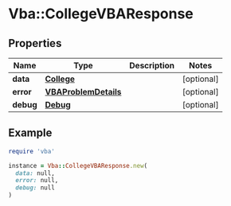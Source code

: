 # Vba::CollegeVBAResponse

## Properties

| Name | Type | Description | Notes |
| ---- | ---- | ----------- | ----- |
| **data** | [**College**](College.md) |  | [optional] |
| **error** | [**VBAProblemDetails**](VBAProblemDetails.md) |  | [optional] |
| **debug** | [**Debug**](Debug.md) |  | [optional] |

## Example

```ruby
require 'vba'

instance = Vba::CollegeVBAResponse.new(
  data: null,
  error: null,
  debug: null
)
```

